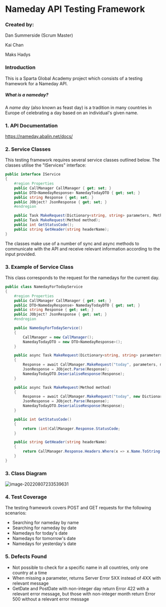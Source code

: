 # Nameday API Testing Framework

### Created by:

Dan Summerside (Scrum Master)

Kai Chan

Maks Hadys

### Introduction

This is a Sparta Global Academy project which consists of a testing framework for a Nameday API.

##### What is a nameday?

A *name day* (also known as feast day) is a tradition in many countries in Europe of celebrating a day based on an individual's given name.

### 1. API Documentation

https://nameday.abalin.net/docs/

### 2. Service Classes

This testing framework requires several service classes outlined below. The classes utilise the "IServices" interface:

```c#
public interface IService
{
    #region Properties
    public CallManager CallManager { get; set; }
    public DTO<NamedayResponse> NamedayTodayDTO { get; set; }
    public string Response { get; set; }
    public JObject? JsonResponse { get; set; }
    #endregion

    public Task MakeRequest(Dictionary<string, string> parameters, Method method);
    public Task MakeRequest(Method method);
    public int GetStatusCode();
    public string GetHeader(string headerName);
}
```

The classes make use of a number of sync and async methods to communicate with the API and receive relevant information according to the input provided.

### 3. Example of Service Class

This class corresponds to the request for the namedays for the current day.

```c#
public class NamedayForTodayService
{
    #region Properties
    public CallManager CallManager { get; set; }
    public DTO<NamedayResponse> NamedayTodayDTO { get; set; }
    public string Response { get; set; }
    public JObject? JsonResponse { get; set; }
    #endregion

    public NamedayForTodayService()
    {
        CallManager = new CallManager();
        NamedayTodayDTO = new DTO<NamedayResponse>();
    }

    public async Task MakeRequest(Dictionary<string, string> parameters, Method method)
    {
        Response = await CallManager.MakeRequest("today", parameters, method);
        JsonResponse = JObject.Parse(Response);
        NamedayTodayDTO.DeserialiseResponse(Response);
    }

    public async Task MakeRequest(Method method)
    {
        Response = await CallManager.MakeRequest("today", new Dictionary<string, string>(), method);
        JsonResponse = JObject.Parse(Response);
        NamedayTodayDTO.DeserialiseResponse(Response);
    }

    public int GetStatusCode()
    {
        return (int)CallManager.Response.StatusCode;
    }

    public string GetHeader(string headerName)
    {
        return CallManager.Response.Headers.Where(x => x.Name.ToString() == headerName).Select(x => x.Value).ToString();
    }
}
```



### 3. Class Diagram

![image-20220807233539631](C:\Users\maksh\AppData\Roaming\Typora\typora-user-images\image-20220807233539631.png)

### 4. Test Coverage

The testing framework covers POST and GET requests for the following scenarios:

- Searching for nameday by name
- Searching for nameday by date
- Namedays for today's date 
- Namedays for tomorrow's date
- Namedays for yesterday's date

### 5. Defects Found

- Not possible to check for a specific name in all countries, only one country at a time
- When missing a parameter, returns Server Error 5XX instead of 4XX with relevant message
- GetDate and PostDate with non-integer day return Error 422 with a relevant error message, but those with non-integer month return Error 500 without a relevant error message
